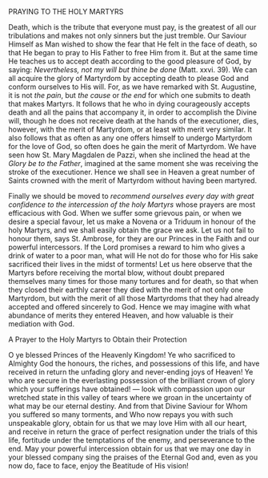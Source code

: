 
PRAYING TO THE HOLY MARTYRS

Death, which is the tribute that everyone must pay, is the greatest of all our tribulations and makes not only sinners but the just tremble. Our Saviour Himself as Man wished to show the fear that He felt in the face of death, so that He began to pray to His Father to free Him from it. But at the same time He teaches us to accept death according to the good pleasure of God, by saying: *Nevertheless, not my will but thine be done* (Matt. xxvi. 39). We can all acquire the glory of Martyrdom by accepting death to please God and conform ourselves to His will. For, as we have remarked with St. Augustine, it is not *the pain*, but *the cause* or *the end* for which one submits to death that makes Martyrs. It follows that he who in dying courageously accepts death and all the pains that accompany it, in order to accomplish the Divine will, though he does not receive death at the hands of the executioner, dies, however, with the merit of Martyrdom, or at least with merit very similar. It also follows that as often as any one offers himself to undergo Martyrdom for the love of God, so often does he gain the merit of Martyrdom. We have seen how St. Mary Magdalen de Pazzi, when she inclined the head at the *Glory be to the Father*, imagined at the same moment she was receiving the stroke of the executioner. Hence we shall see in Heaven a great number of Saints crowned with the merit of Martyrdom without having been martyred.

Finally we should be moved to *recommend ourselves every day with great confidence to the intercession of the holy Martyrs* whose prayers are most efficacious with God. When we suffer some grievous pain, or when we desire a special favour, let us make a Novena or a Triduum in honour of the holy Martyrs, and we shall easily obtain the grace we ask. Let us not fail to honour them, says St. Ambrose, for they are our Princes in the Faith and our powerful intercessors. If the Lord promises a reward to him who gives a drink of water to a poor man, what will He not do for those who for His sake sacrificed their lives in the midst of torments! Let us here observe that the Martyrs before receiving the mortal blow, without doubt prepared themselves many times for those many tortures and for death, so that when they closed their earthly career they died with the merit of not only one Martyrdom, but with the merit of all those Martyrdoms that they had already accepted and offered sincerely to God. Hence we may imagine with what abundance of merits they entered Heaven, and how valuable is their mediation with God.

A Prayer to the Holy Martyrs to Obtain their Protection

O ye blessed Princes of the Heavenly Kingdom! Ye who sacrificed to Almighty God the honours, the riches, and possessions of this life, and have received in return the unfading glory and never-ending joys of Heaven! Ye who are secure in the everlasting possession of the brilliant crown of glory which your sufferings have obtained! — look with compassion upon our wretched state in this valley of tears where we groan in the uncertainty of what may be our eternal destiny. And from that Divine Saviour for Whom you suffered so many torments, and Who now repays you with such unspeakable glory, obtain for us that we may love Him with all our heart, and receive in return the grace of perfect resignation under the trials of this life, fortitude under the temptations of the enemy, and perseverance to the end. May your powerful intercession obtain for us that we may one day in your blessed company sing the praises of the Eternal God and, even as you now do, face to face, enjoy the Beatitude of His vision!

